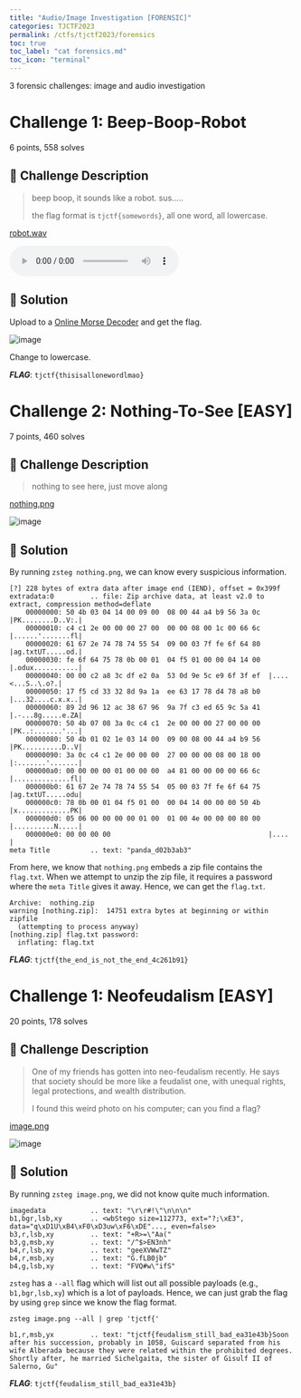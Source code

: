 ```yaml
---
title: "Audio/Image Investigation [FORENSIC]"
categories: TJCTF2023
permalink: /ctfs/tjctf2023/forensics
toc: true
toc_label: "cat forensics.md"
toc_icon: "terminal"
---
```

3 forensic challenges: image and audio investigation

# Challenge 1: Beep-Boop-Robot
6 points, 558 solves

## 📁 Challenge Description
>beep boop, it sounds like a robot. sus.....
>
>the flag format is `tjctf{somewords}`, all one word, all lowercase.

[robot.wav](https://tjctf-2023-rctf.storage.googleapis.com/uploads/dc92777abc2bef4ebf4171d42bd77687fd6c53af74ccc04ee571dbb02a253a9b/robot.wav)

<audio controls>
  <source src="https://tjctf-2023-rctf.storage.googleapis.com/uploads/dc92777abc2bef4ebf4171d42bd77687fd6c53af74ccc04ee571dbb02a253a9b/robot.wav" type="audio/wav">
</audio>

## 🚩 Solution

Upload to a [Online Morse Decoder](https://morsecode.world/international/decoder/audio-decoder-adaptive.html) and get the flag.

![image](https://github.com/pikaroot/pikaroot.github.io/assets/107750005/7aa486ee-181c-4f99-ae56-85dc2ef609b0)

Change to lowercase.

***FLAG***: `tjctf{thisisallonewordlmao}`

# Challenge 2: Nothing-To-See [EASY]
7 points, 460 solves

## 📁 Challenge Description
>nothing to see here, just move along

[nothing.png](https://tjctf-2023-rctf.storage.googleapis.com/uploads/765d3a5ba2b9a320cf76a4fd3b9a8322e0319b5dda6e65fe73d4ce9bc80a37dd/nothing.png)

![image](https://github.com/pikaroot/pikaroot.github.io/assets/107750005/4e38cfbd-c515-4c5e-9a9a-65fdbd6df700)

## 🚩 Solution

By running `zsteg nothing.png`, we can know every suspicious information.

```
[?] 228 bytes of extra data after image end (IEND), offset = 0x399f
extradata:0         .. file: Zip archive data, at least v2.0 to extract, compression method=deflate
    00000000: 50 4b 03 04 14 00 09 00  08 00 44 a4 b9 56 3a 0c  |PK........D..V:.|
    00000010: c4 c1 2e 00 00 00 27 00  00 00 08 00 1c 00 66 6c  |......'.......fl|
    00000020: 61 67 2e 74 78 74 55 54  09 00 03 7f fe 6f 64 80  |ag.txtUT.....od.|
    00000030: fe 6f 64 75 78 0b 00 01  04 f5 01 00 00 04 14 00  |.odux...........|
    00000040: 00 00 c2 a8 3c df e2 0a  53 0d 9e 5c e9 6f 3f ef  |....<...S..\.o?.|
    00000050: 17 f5 cd 33 32 8d 9a 1a  ee 63 17 78 d4 78 a8 b0  |...32....c.x.x..|
    00000060: 89 2d 96 12 ac 38 67 96  9a 7f c3 ed 65 9c 5a 41  |.-...8g.....e.ZA|
    00000070: 50 4b 07 08 3a 0c c4 c1  2e 00 00 00 27 00 00 00  |PK..:.......'...|
    00000080: 50 4b 01 02 1e 03 14 00  09 00 08 00 44 a4 b9 56  |PK..........D..V|
    00000090: 3a 0c c4 c1 2e 00 00 00  27 00 00 00 08 00 18 00  |:.......'.......|
    000000a0: 00 00 00 00 01 00 00 00  a4 81 00 00 00 00 66 6c  |..............fl|
    000000b0: 61 67 2e 74 78 74 55 54  05 00 03 7f fe 6f 64 75  |ag.txtUT.....odu|
    000000c0: 78 0b 00 01 04 f5 01 00  00 04 14 00 00 00 50 4b  |x.............PK|
    000000d0: 05 06 00 00 00 00 01 00  01 00 4e 00 00 00 80 00  |..........N.....|
    000000e0: 00 00 00 00                                       |....            |
meta Title          .. text: "panda_d02b3ab3"
```

From here, we know that `nothing.png` embeds a zip file contains the `flag.txt`. When we attempt to unzip the zip file, it requires a password where the `meta Title` gives it away. Hence, we can get the `flag.txt`.

```
Archive:  nothing.zip
warning [nothing.zip]:  14751 extra bytes at beginning or within zipfile
  (attempting to process anyway)
[nothing.zip] flag.txt password: 
  inflating: flag.txt
```

***FLAG***: `tjctf{the_end_is_not_the_end_4c261b91}`

# Challenge 1: Neofeudalism [EASY]
20 points, 178 solves

## 📁 Challenge Description
>One of my friends has gotten into neo-feudalism recently. He says that society should be more like a feudalist one, with unequal rights, legal protections, and wealth distribution.
>
>I found this weird photo on his computer; can you find a flag?

[image.png](https://tjctf-2023-rctf.storage.googleapis.com/uploads/12638f829bd3956e54282111f398f08b7a531ec4a5437eeb03e1ec9315236fe8/image.png)

![image](https://github.com/pikaroot/pikaroot.github.io/assets/107750005/b107fadf-b04d-4144-83c3-2ad1fda4db3e)

## 🚩 Solution

By running `zsteg image.png`, we did not know quite much information.

```
imagedata           .. text: "\r\r#!\"\n\n\n"
b1,bgr,lsb,xy       .. <wbStego size=112773, ext="?;\xE3", data="q\xD1U\xB4\xF0\xD3uw\xF6\xDE"..., even=false>
b3,r,lsb,xy         .. text: "+R>=\"Aa("
b3,g,msb,xy         .. text: "/^$>EN3nh"
b4,r,lsb,xy         .. text: "geeXVWwTZ"
b4,r,msb,xy         .. text: "G.fLB0jb"
b4,g,lsb,xy         .. text: "FVQ#w\"ifS"
```

`zsteg` has a `--all` flag which will list out all possible payloads (e.g., `b1,bgr,lsb,xy`) which is a lot of payloads. Hence, we can just grab the flag by using `grep` since we know the flag format.

```
zsteg image.png --all | grep 'tjctf{'

b1,r,msb,yx         .. text: "tjctf{feudalism_still_bad_ea31e43b}Soon after his succession, probably in 1058, Guiscard separated from his wife Alberada because they were related within the prohibited degrees. Shortly after, he married Sichelgaita, the sister of Gisulf II of Salerno, Gu"
```

***FLAG***: `tjctf{feudalism_still_bad_ea31e43b}`

